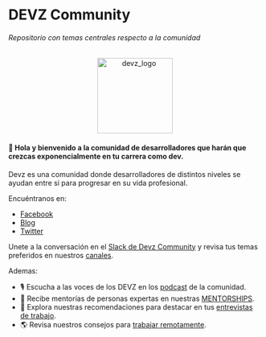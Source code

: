 # DEVZ Community
###### Repositorio con temas centrales respecto a la comunidad

<div align="center" >
  <img src="https://devz.mx/content/images/2018/09/DEVZ_Logo-05.png" alt="devz_logo"  width="150" margin="">
</div>

#### 👋 Hola y bienvenido a la comunidad de desarrolladores que harán que crezcas exponencialmente en tu carrera como dev.

Devz es una comunidad donde desarrolladores de distintos niveles se ayudan entre si para progresar en su vida profesional.

Encuéntranos en:

- [Facebook](https://www.facebook.com/DevzCommunity)
- [Blog](https://devz.mx/)
- [Twitter](https://twitter.com/DevzCommunity)

Unete a la conversación en el [Slack de Devz Community](https://slack.devz.mx) y revisa tus temas preferidos en nuestros [canales](https://github.com/devzcommunity/community/blob/master/SLACK_INDEX.md).

Ademas:

- 🎙 Escucha a las voces de los DEVZ en los [podcast](https://github.com/devzcommunity/community/blob/master/PODCASTS.md) de la comunidad.
- 👥 Recibe mentorías de personas expertas en nuestras [MENTORSHIPS](https://github.com/devzcommunity/community/blob/master/MENTORSHIP.md).
- 💼 Explora nuestras recomendaciones para destacar en tus [entrevistas de trabajo](https://github.com/devzcommunity/community/blob/master/INTERVIEWS.md).
- 🌎 Revisa nuestros consejos para [trabajar remotamente](https://github.com/devzcommunity/community/blob/master/RECURRING_THEMES/REMOTE_WORK/AS_CONTRACTOR.md).
